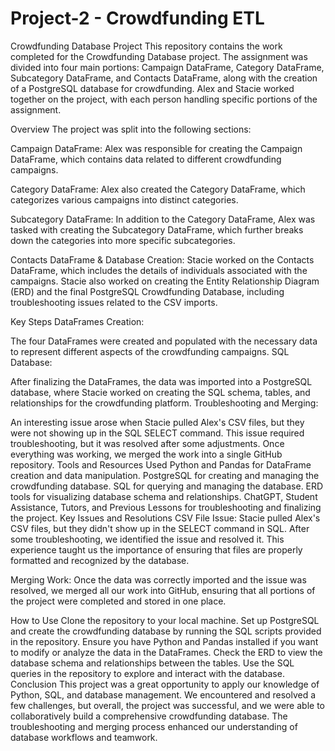 # Project-2 - Crowdfunding ETL
Crowdfunding Database Project
This repository contains the work completed for the Crowdfunding Database project. The assignment was divided into four main portions: Campaign DataFrame, Category DataFrame, Subcategory DataFrame, and Contacts DataFrame, along with the creation of a PostgreSQL database for crowdfunding. Alex and Stacie worked together on the project, with each person handling specific portions of the assignment.

Overview
The project was split into the following sections:

Campaign DataFrame:
Alex was responsible for creating the Campaign DataFrame, which contains data related to different crowdfunding campaigns.

Category DataFrame:
Alex also created the Category DataFrame, which categorizes various campaigns into distinct categories.

Subcategory DataFrame:
In addition to the Category DataFrame, Alex was tasked with creating the Subcategory DataFrame, which further breaks down the categories into more specific subcategories.

Contacts DataFrame & Database Creation:
Stacie worked on the Contacts DataFrame, which includes the details of individuals associated with the campaigns. Stacie also worked on creating the Entity Relationship Diagram (ERD) and the final PostgreSQL Crowdfunding Database, including troubleshooting issues related to the CSV imports.

Key Steps
DataFrames Creation:

The four DataFrames were created and populated with the necessary data to represent different aspects of the crowdfunding campaigns.
SQL Database:

After finalizing the DataFrames, the data was imported into a PostgreSQL database, where Stacie worked on creating the SQL schema, tables, and relationships for the crowdfunding platform.
Troubleshooting and Merging:

An interesting issue arose when Stacie pulled Alex's CSV files, but they were not showing up in the SQL SELECT command. This issue required troubleshooting, but it was resolved after some adjustments. Once everything was working, we merged the work into a single GitHub repository.
Tools and Resources Used
Python and Pandas for DataFrame creation and data manipulation.
PostgreSQL for creating and managing the crowdfunding database.
SQL for querying and managing the database.
ERD tools for visualizing database schema and relationships.
ChatGPT, Student Assistance, Tutors, and Previous Lessons for troubleshooting and finalizing the project.
Key Issues and Resolutions
CSV File Issue:
Stacie pulled Alex's CSV files, but they didn't show up in the SELECT command in SQL. After some troubleshooting, we identified the issue and resolved it. This experience taught us the importance of ensuring that files are properly formatted and recognized by the database.

Merging Work:
Once the data was correctly imported and the issue was resolved, we merged all our work into GitHub, ensuring that all portions of the project were completed and stored in one place.

How to Use
Clone the repository to your local machine.
Set up PostgreSQL and create the crowdfunding database by running the SQL scripts provided in the repository.
Ensure you have Python and Pandas installed if you want to modify or analyze the data in the DataFrames.
Check the ERD to view the database schema and relationships between the tables.
Use the SQL queries in the repository to explore and interact with the database.
Conclusion
This project was a great opportunity to apply our knowledge of Python, SQL, and database management. We encountered and resolved a few challenges, but overall, the project was successful, and we were able to collaboratively build a comprehensive crowdfunding database. The troubleshooting and merging process enhanced our understanding of database workflows and teamwork.
